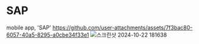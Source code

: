 # SAP
mobile app, 'SAP'
https://github.com/user-attachments/assets/7f3bac80-6057-40a5-8295-a0cbe34f33e1
![스크린샷 2024-10-22 181638](https://github.com/user-attachments/assets/7f3bac80-6057-40a5-8295-a0cbe34f33e1)

